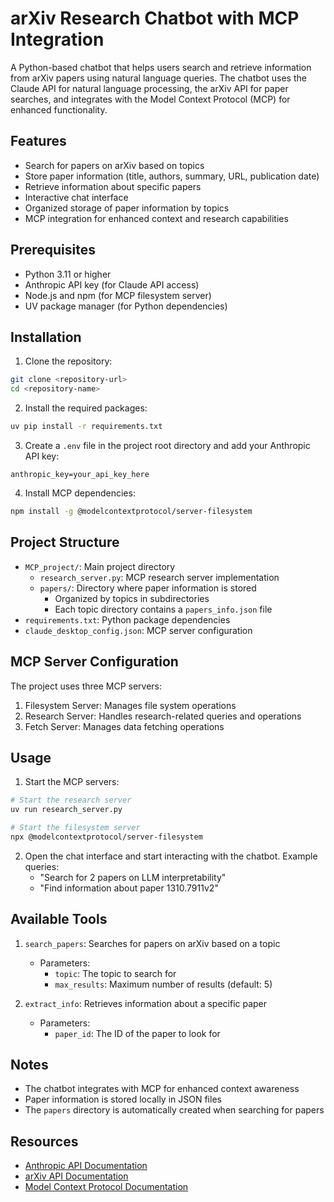 # arXiv Research Chatbot with MCP Integration

A Python-based chatbot that helps users search and retrieve information from arXiv papers using natural language queries. The chatbot uses the Claude API for natural language processing, the arXiv API for paper searches, and integrates with the Model Context Protocol (MCP) for enhanced functionality.

## Features

- Search for papers on arXiv based on topics
- Store paper information (title, authors, summary, URL, publication date)
- Retrieve information about specific papers
- Interactive chat interface
- Organized storage of paper information by topics
- MCP integration for enhanced context and research capabilities

## Prerequisites

- Python 3.11 or higher
- Anthropic API key (for Claude API access)
- Node.js and npm (for MCP filesystem server)
- UV package manager (for Python dependencies)

## Installation

1. Clone the repository:

```bash
git clone <repository-url>
cd <repository-name>
```

2. Install the required packages:

```bash
uv pip install -r requirements.txt
```

3. Create a `.env` file in the project root directory and add your Anthropic API key:

```
anthropic_key=your_api_key_here
```

4. Install MCP dependencies:

```bash
npm install -g @modelcontextprotocol/server-filesystem
```

## Project Structure

- `MCP_project/`: Main project directory
  - `research_server.py`: MCP research server implementation
  - `papers/`: Directory where paper information is stored
    - Organized by topics in subdirectories
    - Each topic directory contains a `papers_info.json` file
- `requirements.txt`: Python package dependencies
- `claude_desktop_config.json`: MCP server configuration

## MCP Server Configuration

The project uses three MCP servers:

1. Filesystem Server: Manages file system operations
2. Research Server: Handles research-related queries and operations
3. Fetch Server: Manages data fetching operations

## Usage

1. Start the MCP servers:

```bash
# Start the research server
uv run research_server.py

# Start the filesystem server
npx @modelcontextprotocol/server-filesystem
```

2. Open the chat interface and start interacting with the chatbot. Example queries:
   - "Search for 2 papers on LLM interpretability"
   - "Find information about paper 1310.7911v2"

## Available Tools

1. `search_papers`: Searches for papers on arXiv based on a topic

   - Parameters:
     - `topic`: The topic to search for
     - `max_results`: Maximum number of results (default: 5)

2. `extract_info`: Retrieves information about a specific paper
   - Parameters:
     - `paper_id`: The ID of the paper to look for

## Notes

- The chatbot integrates with MCP for enhanced context awareness
- Paper information is stored locally in JSON files
- The `papers` directory is automatically created when searching for papers

## Resources

- [Anthropic API Documentation](https://docs.anthropic.com/en/docs/build-with-claude/tool-use/overview#how-to-implement-tool-use)
- [arXiv API Documentation](https://arxiv.org/help/api/)
- [Model Context Protocol Documentation](https://github.com/anthropics/model-context-protocol)
